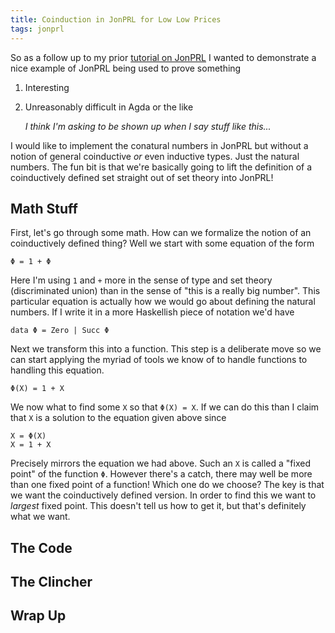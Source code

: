 ```yaml
---
title: Coinduction in JonPRL for Low Low Prices
tags: jonprl
---
```


So as a follow up to my prior [tutorial on JonPRL][tutorial] I wanted
to demonstrate a nice example of JonPRL being used to prove something

 1. Interesting
 2. Unreasonably difficult in Agda or the like

    *I think I'm asking to be shown up when I say stuff like this...*

I would like to implement the conatural numbers in JonPRL but without
a notion of general coinductive *or* even inductive types. Just the
natural numbers. The fun bit is that we're basically going to lift the
definition of a coinductively defined set straight out of set theory
into JonPRL!

## Math Stuff

First, let's go through some math. How can we formalize the notion of
an coinductively defined thing? Well we start with some equation of
the form

    Φ = 1 + Φ

Here I'm using `1` and `+` more in the sense of type and set theory
(discriminated union) than in the sense of "this is a really big
number". This particular equation is actually how we would go about
defining the natural numbers. If I write it in a more Haskellish piece
of notation we'd have

    data Φ = Zero | Succ Φ

Next we transform this into a function. This step is a
deliberate move so we can start applying the myriad of tools we know
of to handle functions to handling this equation.

    Φ(X) = 1 + X

We now what to find some `X` so that `Φ(X) = X`. If we can do this
than I claim that `X` is a solution to the equation given above since

    X = Φ(X)
    X = 1 + X

Precisely mirrors the equation we had above. Such an `X` is called a
"fixed point" of the function `Φ`. However there's a catch, there may
well be more than one fixed point of a function! Which one do we
choose? The key is that we want the coinductively defined
version. In order to find this we want to *largest* fixed point. This
doesn't tell us how to get it, but that's definitely what we want.



## The Code

## The Clincher

## Wrap Up


[tutorial]: /posts/2015-07-06-jonprl.html
